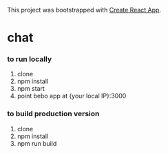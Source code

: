 This project was bootstrapped with [Create React App](https://github.com/facebookincubator/create-react-app).

# chat

### to run locally

1. clone
2. npm install
3. npm start
4. point bebo app at {your local IP}:3000

### to build production version

1. clone
2. npm install
3. npm run build

